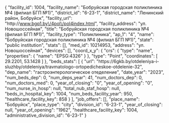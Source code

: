 {
    "facility_id": 1004,
    "facility_name": "Бобруйская городская поликлиника №4 (филиал БГП №1)",
    "district_id": "6-23-1",
    "district_name": "Ленинский район, Бобруйск",
    "facility_url": "http:\/\/www.bgp1.by\/4pol\/pol4index.html",
    "facility_address": "ул. Новошоссейная",
    "title": "Бобруйская городская поликлиника №4 (филиал БГП №1)",
    "facility_type": "Поликлиника",
    "ap_1": "4",
    "name": "Бобруйская городская поликлиника №4 (филиал БГП №1)",
    "state": "public institution",
    "stats": [],
    "med_id": 10214953,
    "address": "ул. Новошоссейная",
    "devices": [],
    "coord_x_y": {
        "crs": {
            "type": "name",
            "properties": {
                "name": "EPSG:4326"
            }
        },
        "type": "Point",
        "coordinates": [
            29.2201,
            53.1428
        ]
    },
    "beds_stats": [
        {
            "url": "https:\/\/6gkb.by\/otdeleniya-i-sluzhby\/otdeleniya\/travmatologo-ortopedicheskoe-otdelenie-32",
            "dep_name": "гастроэнтерологическое отеделение",
            "date_year": "2023",
            "num_beds_dep": 0,
            "num_deps_year": 41,
            "num_doctors_dep": 0,
            "num_doctors_med": 0,
            "year_of_closing": "0",
            "year_of_opening": "0",
            "num_nurse_in_hosp": null,
            "total_nub_staf_hosp": null,
            "beds_in_hospital_key": 1004,
            "num_beds_facility_year": 950,
            "healthcare_facility_key": 858
        }
    ],
    "job_offers": [],
    "place_name": "Бобруйск",
    "place_type": "city",
    "division_id": "6-23-1",
    "year_of_closing": null,
    "year_of_opening": "1962",
    "healthcare_facility_key": 1004,
    "administrative_division_id": "6-23-1"
}